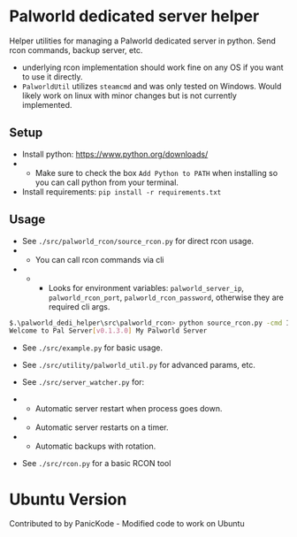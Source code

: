 
# Palworld dedicated server helper
Helper utilities for managing a Palworld dedicated server in python. Send rcon commands, backup server, etc.

* underlying rcon implementation should work fine on any OS if you want to use it directly.
* `PalworldUtil` utilizes `steamcmd` and was only tested on Windows. Would likely work on linux with minor changes but is not currently implemented.

## Setup
* Install python: https://www.python.org/downloads/
* * Make sure to check the box `Add Python to PATH` when installing so you can call python from your terminal.
* Install requirements: `pip install -r requirements.txt`

## Usage
* See `./src/palworld_rcon/source_rcon.py` for direct rcon usage.
* * You can call rcon commands via cli
* * * Looks for environment variables: `palworld_server_ip`, `palworld_rcon_port`, `palworld_rcon_password`, otherwise they are required cli args.
```bash
$.\palworld_dedi_helper\src\palworld_rcon> python source_rcon.py -cmd Info
Welcome to Pal Server[v0.1.3.0] My Palworld Server
```
* See `./src/example.py` for basic usage.
* See `./src/utility/palworld_util.py` for advanced params, etc.
* See `./src/server_watcher.py` for:
* * Automatic server restart when process goes down.
* * Automatic server restarts on a timer.
* * Automatic backups with rotation.

* See `./src/rcon.py` for a basic RCON tool

# Ubuntu Version
Contributed to by PanicKode - Modified code to work on Ubuntu
